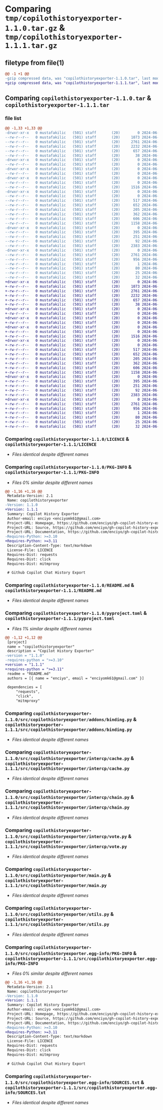 # Comparing `tmp/copilothistoryexporter-1.1.0.tar.gz` & `tmp/copilothistoryexporter-1.1.1.tar.gz`

## filetype from file(1)

```diff
@@ -1 +1 @@
-gzip compressed data, was "copilothistoryexporter-1.1.0.tar", last modified: Mon Jun  3 07:11:15 2024, max compression
+gzip compressed data, was "copilothistoryexporter-1.1.1.tar", last modified: Mon Jun  3 07:20:20 2024, max compression
```

## Comparing `copilothistoryexporter-1.1.0.tar` & `copilothistoryexporter-1.1.1.tar`

### file list

```diff
@@ -1,33 +1,33 @@
-drwxr-xr-x   0 mustafakilic   (501) staff       (20)        0 2024-06-03 07:11:15.213134 copilothistoryexporter-1.1.0/
--rw-r--r--   0 mustafakilic   (501) staff       (20)     1073 2024-06-01 16:20:49.000000 copilothistoryexporter-1.1.0/LICENCE
--rw-r--r--   0 mustafakilic   (501) staff       (20)     2761 2024-06-03 07:11:15.212929 copilothistoryexporter-1.1.0/PKG-INFO
--rw-r--r--   0 mustafakilic   (501) staff       (20)     2232 2024-06-02 16:13:30.000000 copilothistoryexporter-1.1.0/README.md
--rw-r--r--   0 mustafakilic   (501) staff       (20)      657 2024-06-03 07:00:53.000000 copilothistoryexporter-1.1.0/pyproject.toml
--rw-r--r--   0 mustafakilic   (501) staff       (20)       38 2024-06-03 07:11:15.213172 copilothistoryexporter-1.1.0/setup.cfg
-drwxr-xr-x   0 mustafakilic   (501) staff       (20)        0 2024-06-03 07:11:15.210313 copilothistoryexporter-1.1.0/src/
--rw-r--r--   0 mustafakilic   (501) staff       (20)        0 2024-06-03 06:01:46.000000 copilothistoryexporter-1.1.0/src/__init__.py
-drwxr-xr-x   0 mustafakilic   (501) staff       (20)        0 2024-06-03 07:11:15.210761 copilothistoryexporter-1.1.0/src/copilothistoryexporter/
--rw-r--r--   0 mustafakilic   (501) staff       (20)        0 2024-06-03 06:01:46.000000 copilothistoryexporter-1.1.0/src/copilothistoryexporter/__init__.py
-drwxr-xr-x   0 mustafakilic   (501) staff       (20)        0 2024-06-03 07:11:15.211655 copilothistoryexporter-1.1.0/src/copilothistoryexporter/addons/
--rw-r--r--   0 mustafakilic   (501) staff       (20)        0 2024-06-03 05:45:17.000000 copilothistoryexporter-1.1.0/src/copilothistoryexporter/addons/__init__.py
--rw-r--r--   0 mustafakilic   (501) staff       (20)     1516 2024-06-03 07:04:53.000000 copilothistoryexporter-1.1.0/src/copilothistoryexporter/addons/binding.py
-drwxr-xr-x   0 mustafakilic   (501) staff       (20)        0 2024-06-03 07:11:15.212344 copilothistoryexporter-1.1.0/src/copilothistoryexporter/intercp/
--rw-r--r--   0 mustafakilic   (501) staff       (20)        0 2024-06-03 06:01:46.000000 copilothistoryexporter-1.1.0/src/copilothistoryexporter/intercp/__init__.py
--rw-r--r--   0 mustafakilic   (501) staff       (20)      517 2024-06-03 07:05:36.000000 copilothistoryexporter-1.1.0/src/copilothistoryexporter/intercp/cache.py
--rw-r--r--   0 mustafakilic   (501) staff       (20)      652 2024-06-03 07:05:46.000000 copilothistoryexporter-1.1.0/src/copilothistoryexporter/intercp/chain.py
--rw-r--r--   0 mustafakilic   (501) staff       (20)      205 2024-06-03 07:05:50.000000 copilothistoryexporter-1.1.0/src/copilothistoryexporter/intercp/interceptor.py
--rw-r--r--   0 mustafakilic   (501) staff       (20)      362 2024-06-03 07:05:56.000000 copilothistoryexporter-1.1.0/src/copilothistoryexporter/intercp/markdown.py
--rw-r--r--   0 mustafakilic   (501) staff       (20)      606 2024-06-03 07:06:02.000000 copilothistoryexporter-1.1.0/src/copilothistoryexporter/intercp/vote.py
--rw-r--r--   0 mustafakilic   (501) staff       (20)     1158 2024-06-03 07:06:39.000000 copilothistoryexporter-1.1.0/src/copilothistoryexporter/main.py
-drwxr-xr-x   0 mustafakilic   (501) staff       (20)        0 2024-06-03 07:11:15.212583 copilothistoryexporter-1.1.0/src/copilothistoryexporter/model/
--rw-r--r--   0 mustafakilic   (501) staff       (20)      395 2024-06-02 16:13:00.000000 copilothistoryexporter-1.1.0/src/copilothistoryexporter/model/conversation.py
--rw-r--r--   0 mustafakilic   (501) staff       (20)      251 2024-06-03 07:06:09.000000 copilothistoryexporter-1.1.0/src/copilothistoryexporter/model/request.py
--rw-r--r--   0 mustafakilic   (501) staff       (20)       92 2024-06-02 16:13:00.000000 copilothistoryexporter-1.1.0/src/copilothistoryexporter/sample.md
--rw-r--r--   0 mustafakilic   (501) staff       (20)     2383 2024-06-03 07:06:54.000000 copilothistoryexporter-1.1.0/src/copilothistoryexporter/utils.py
-drwxr-xr-x   0 mustafakilic   (501) staff       (20)        0 2024-06-03 07:11:15.212738 copilothistoryexporter-1.1.0/src/copilothistoryexporter.egg-info/
--rw-r--r--   0 mustafakilic   (501) staff       (20)     2761 2024-06-03 07:11:15.000000 copilothistoryexporter-1.1.0/src/copilothistoryexporter.egg-info/PKG-INFO
--rw-r--r--   0 mustafakilic   (501) staff       (20)      956 2024-06-03 07:11:15.000000 copilothistoryexporter-1.1.0/src/copilothistoryexporter.egg-info/SOURCES.txt
--rw-r--r--   0 mustafakilic   (501) staff       (20)        1 2024-06-03 07:11:15.000000 copilothistoryexporter-1.1.0/src/copilothistoryexporter.egg-info/dependency_links.txt
--rw-r--r--   0 mustafakilic   (501) staff       (20)       80 2024-06-03 07:11:15.000000 copilothistoryexporter-1.1.0/src/copilothistoryexporter.egg-info/entry_points.txt
--rw-r--r--   0 mustafakilic   (501) staff       (20)       25 2024-06-03 07:11:15.000000 copilothistoryexporter-1.1.0/src/copilothistoryexporter.egg-info/requires.txt
--rw-r--r--   0 mustafakilic   (501) staff       (20)       32 2024-06-03 07:11:15.000000 copilothistoryexporter-1.1.0/src/copilothistoryexporter.egg-info/top_level.txt
+drwxr-xr-x   0 mustafakilic   (501) staff       (20)        0 2024-06-03 07:20:20.203122 copilothistoryexporter-1.1.1/
+-rw-r--r--   0 mustafakilic   (501) staff       (20)     1073 2024-06-01 16:20:49.000000 copilothistoryexporter-1.1.1/LICENCE
+-rw-r--r--   0 mustafakilic   (501) staff       (20)     2761 2024-06-03 07:20:20.202944 copilothistoryexporter-1.1.1/PKG-INFO
+-rw-r--r--   0 mustafakilic   (501) staff       (20)     2232 2024-06-02 16:13:30.000000 copilothistoryexporter-1.1.1/README.md
+-rw-r--r--   0 mustafakilic   (501) staff       (20)      657 2024-06-03 07:19:36.000000 copilothistoryexporter-1.1.1/pyproject.toml
+-rw-r--r--   0 mustafakilic   (501) staff       (20)       38 2024-06-03 07:20:20.203160 copilothistoryexporter-1.1.1/setup.cfg
+drwxr-xr-x   0 mustafakilic   (501) staff       (20)        0 2024-06-03 07:20:20.200132 copilothistoryexporter-1.1.1/src/
+-rw-r--r--   0 mustafakilic   (501) staff       (20)        0 2024-06-03 06:01:46.000000 copilothistoryexporter-1.1.1/src/__init__.py
+drwxr-xr-x   0 mustafakilic   (501) staff       (20)        0 2024-06-03 07:20:20.200587 copilothistoryexporter-1.1.1/src/copilothistoryexporter/
+-rw-r--r--   0 mustafakilic   (501) staff       (20)        0 2024-06-03 06:01:46.000000 copilothistoryexporter-1.1.1/src/copilothistoryexporter/__init__.py
+drwxr-xr-x   0 mustafakilic   (501) staff       (20)        0 2024-06-03 07:20:20.201586 copilothistoryexporter-1.1.1/src/copilothistoryexporter/addons/
+-rw-r--r--   0 mustafakilic   (501) staff       (20)        0 2024-06-03 05:45:17.000000 copilothistoryexporter-1.1.1/src/copilothistoryexporter/addons/__init__.py
+-rw-r--r--   0 mustafakilic   (501) staff       (20)     1516 2024-06-03 07:04:53.000000 copilothistoryexporter-1.1.1/src/copilothistoryexporter/addons/binding.py
+drwxr-xr-x   0 mustafakilic   (501) staff       (20)        0 2024-06-03 07:20:20.202320 copilothistoryexporter-1.1.1/src/copilothistoryexporter/intercp/
+-rw-r--r--   0 mustafakilic   (501) staff       (20)        0 2024-06-03 06:01:46.000000 copilothistoryexporter-1.1.1/src/copilothistoryexporter/intercp/__init__.py
+-rw-r--r--   0 mustafakilic   (501) staff       (20)      517 2024-06-03 07:05:36.000000 copilothistoryexporter-1.1.1/src/copilothistoryexporter/intercp/cache.py
+-rw-r--r--   0 mustafakilic   (501) staff       (20)      652 2024-06-03 07:05:46.000000 copilothistoryexporter-1.1.1/src/copilothistoryexporter/intercp/chain.py
+-rw-r--r--   0 mustafakilic   (501) staff       (20)      205 2024-06-03 07:05:50.000000 copilothistoryexporter-1.1.1/src/copilothistoryexporter/intercp/interceptor.py
+-rw-r--r--   0 mustafakilic   (501) staff       (20)      362 2024-06-03 07:05:56.000000 copilothistoryexporter-1.1.1/src/copilothistoryexporter/intercp/markdown.py
+-rw-r--r--   0 mustafakilic   (501) staff       (20)      606 2024-06-03 07:06:02.000000 copilothistoryexporter-1.1.1/src/copilothistoryexporter/intercp/vote.py
+-rw-r--r--   0 mustafakilic   (501) staff       (20)     1158 2024-06-03 07:06:39.000000 copilothistoryexporter-1.1.1/src/copilothistoryexporter/main.py
+drwxr-xr-x   0 mustafakilic   (501) staff       (20)        0 2024-06-03 07:20:20.202568 copilothistoryexporter-1.1.1/src/copilothistoryexporter/model/
+-rw-r--r--   0 mustafakilic   (501) staff       (20)      395 2024-06-02 16:13:00.000000 copilothistoryexporter-1.1.1/src/copilothistoryexporter/model/conversation.py
+-rw-r--r--   0 mustafakilic   (501) staff       (20)      251 2024-06-03 07:06:09.000000 copilothistoryexporter-1.1.1/src/copilothistoryexporter/model/request.py
+-rw-r--r--   0 mustafakilic   (501) staff       (20)       92 2024-06-02 16:13:00.000000 copilothistoryexporter-1.1.1/src/copilothistoryexporter/sample.md
+-rw-r--r--   0 mustafakilic   (501) staff       (20)     2383 2024-06-03 07:06:54.000000 copilothistoryexporter-1.1.1/src/copilothistoryexporter/utils.py
+drwxr-xr-x   0 mustafakilic   (501) staff       (20)        0 2024-06-03 07:20:20.202741 copilothistoryexporter-1.1.1/src/copilothistoryexporter.egg-info/
+-rw-r--r--   0 mustafakilic   (501) staff       (20)     2761 2024-06-03 07:20:20.000000 copilothistoryexporter-1.1.1/src/copilothistoryexporter.egg-info/PKG-INFO
+-rw-r--r--   0 mustafakilic   (501) staff       (20)      956 2024-06-03 07:20:20.000000 copilothistoryexporter-1.1.1/src/copilothistoryexporter.egg-info/SOURCES.txt
+-rw-r--r--   0 mustafakilic   (501) staff       (20)        1 2024-06-03 07:20:20.000000 copilothistoryexporter-1.1.1/src/copilothistoryexporter.egg-info/dependency_links.txt
+-rw-r--r--   0 mustafakilic   (501) staff       (20)       80 2024-06-03 07:20:20.000000 copilothistoryexporter-1.1.1/src/copilothistoryexporter.egg-info/entry_points.txt
+-rw-r--r--   0 mustafakilic   (501) staff       (20)       25 2024-06-03 07:20:20.000000 copilothistoryexporter-1.1.1/src/copilothistoryexporter.egg-info/requires.txt
+-rw-r--r--   0 mustafakilic   (501) staff       (20)       32 2024-06-03 07:20:20.000000 copilothistoryexporter-1.1.1/src/copilothistoryexporter.egg-info/top_level.txt
```

### Comparing `copilothistoryexporter-1.1.0/LICENCE` & `copilothistoryexporter-1.1.1/LICENCE`

 * *Files identical despite different names*

### Comparing `copilothistoryexporter-1.1.0/PKG-INFO` & `copilothistoryexporter-1.1.1/PKG-INFO`

 * *Files 0% similar despite different names*

```diff
@@ -1,16 +1,16 @@
 Metadata-Version: 2.1
 Name: copilothistoryexporter
-Version: 1.1.0
+Version: 1.1.1
 Summary: Copilot History Exporter
 Author-email: enciyo <enciyomk61@gmail.com>
 Project-URL: Homepage, https://github.com/enciyo/gh-copilot-history-export
 Project-URL: Source, https://github.com/enciyo/gh-copilot-history-export
 Project-URL: Documentation, https://github.com/enciyo/gh-copilot-history-export
-Requires-Python: >=3.10
+Requires-Python: >=3.11
 Description-Content-Type: text/markdown
 License-File: LICENCE
 Requires-Dist: requests
 Requires-Dist: click
 Requires-Dist: mitmproxy
 
 # Github Copilot Chat History Export
```

### Comparing `copilothistoryexporter-1.1.0/README.md` & `copilothistoryexporter-1.1.1/README.md`

 * *Files identical despite different names*

### Comparing `copilothistoryexporter-1.1.0/pyproject.toml` & `copilothistoryexporter-1.1.1/pyproject.toml`

 * *Files 1% similar despite different names*

```diff
@@ -1,12 +1,12 @@
 [project]
 name = "copilothistoryexporter"
 description = "Copilot History Exporter"
-version = "1.1.0"
-requires-python = ">=3.10"
+version = "1.1.1"
+requires-python = ">=3.11"
 readme = "README.md"
 authors = [{ name = "enciyo", email = "enciyomk61@gmail.com" }]
 
 dependencies = [
     "requests",
     "click",
     "mitmproxy"
```

### Comparing `copilothistoryexporter-1.1.0/src/copilothistoryexporter/addons/binding.py` & `copilothistoryexporter-1.1.1/src/copilothistoryexporter/addons/binding.py`

 * *Files identical despite different names*

### Comparing `copilothistoryexporter-1.1.0/src/copilothistoryexporter/intercp/cache.py` & `copilothistoryexporter-1.1.1/src/copilothistoryexporter/intercp/cache.py`

 * *Files identical despite different names*

### Comparing `copilothistoryexporter-1.1.0/src/copilothistoryexporter/intercp/chain.py` & `copilothistoryexporter-1.1.1/src/copilothistoryexporter/intercp/chain.py`

 * *Files identical despite different names*

### Comparing `copilothistoryexporter-1.1.0/src/copilothistoryexporter/intercp/vote.py` & `copilothistoryexporter-1.1.1/src/copilothistoryexporter/intercp/vote.py`

 * *Files identical despite different names*

### Comparing `copilothistoryexporter-1.1.0/src/copilothistoryexporter/main.py` & `copilothistoryexporter-1.1.1/src/copilothistoryexporter/main.py`

 * *Files identical despite different names*

### Comparing `copilothistoryexporter-1.1.0/src/copilothistoryexporter/utils.py` & `copilothistoryexporter-1.1.1/src/copilothistoryexporter/utils.py`

 * *Files identical despite different names*

### Comparing `copilothistoryexporter-1.1.0/src/copilothistoryexporter.egg-info/PKG-INFO` & `copilothistoryexporter-1.1.1/src/copilothistoryexporter.egg-info/PKG-INFO`

 * *Files 0% similar despite different names*

```diff
@@ -1,16 +1,16 @@
 Metadata-Version: 2.1
 Name: copilothistoryexporter
-Version: 1.1.0
+Version: 1.1.1
 Summary: Copilot History Exporter
 Author-email: enciyo <enciyomk61@gmail.com>
 Project-URL: Homepage, https://github.com/enciyo/gh-copilot-history-export
 Project-URL: Source, https://github.com/enciyo/gh-copilot-history-export
 Project-URL: Documentation, https://github.com/enciyo/gh-copilot-history-export
-Requires-Python: >=3.10
+Requires-Python: >=3.11
 Description-Content-Type: text/markdown
 License-File: LICENCE
 Requires-Dist: requests
 Requires-Dist: click
 Requires-Dist: mitmproxy
 
 # Github Copilot Chat History Export
```

### Comparing `copilothistoryexporter-1.1.0/src/copilothistoryexporter.egg-info/SOURCES.txt` & `copilothistoryexporter-1.1.1/src/copilothistoryexporter.egg-info/SOURCES.txt`

 * *Files identical despite different names*

